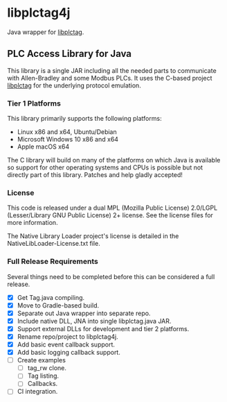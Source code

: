 # libplctag4j

Java wrapper for [libplctag](https://github.com/libplctag/libplctag).

## PLC Access Library for Java

This library is a single JAR including all the needed parts to communicate with Allen-Bradley and some Modbus PLCs.   It uses the C-based project [libplctag](https://github.com/libplctag/libplctag) for the underlying protocol emulation.

### Tier 1 Platforms

This library primarily supports the following platforms:

- Linux x86 and x64, Ubuntu/Debian
- Microsoft Windows 10 x86 and x64
- Apple macOS x64

The C library will build on many of the platforms on which Java is available so support for other operating systems and CPUs is possible but not directly part of this library.   Patches and help gladly accepted!

### License

This code is released under a dual MPL (Mozilla Public License) 2.0/LGPL (Lesser/Library GNU Public License) 2+ license.   See the license files for more information.

The Native Library Loader project's license is detailed in the NativeLibLoader-License.txt file.

### Full Release Requirements

Several things need to be completed before this can be considered a full release.

- [x] Get Tag.java compiling.
- [x] Move to Gradle-based build.
- [x] Separate out Java wrapper into separate repo.
- [x] Include native DLL, JNA into single libplctag.java JAR.
- [x] Support external DLLs for development and tier 2 platforms.
- [x] Rename repo/project to libplctag4j.
- [x] Add basic event callback support.
- [x] Add basic logging callback support.
- [ ] Create examples
   - [ ] tag_rw clone.
   - [ ] Tag listing.
   - [ ] Callbacks.
- [ ] CI integration.
